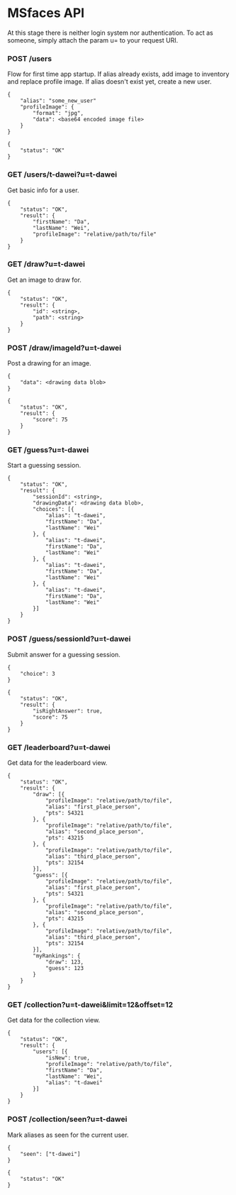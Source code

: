 # MSfaces API

At this stage there is neither login system nor authentication. To act as someone, simply attach the param u=<alias> to your request URI.

### POST /users
Flow for first time app startup. If alias already exists, add image to inventory and replace profile image. If alias doesn't exist yet, create a new user.
```
{
    "alias": "some_new_user"
    "profileImage": {
        "format": "jpg",
        "data": <base64 encoded image file>
    }
}
```
```
{
    "status": "OK"
}
```

### GET /users/t-dawei?u=t-dawei
Get basic info for a user.
```
{
    "status": "OK",
    "result": {
        "firstName": "Da",
        "lastName": "Wei",
        "profileImage": "relative/path/to/file"
    }
}
```

### GET /draw?u=t-dawei
Get an image to draw for.
```
{
    "status": "OK",
    "result": {
        "id": <string>,
        "path": <string>
    }
}
```

### POST /draw/imageId?u=t-dawei
Post a drawing for an image.
```
{
    "data": <drawing data blob>
}
```
```
{
    "status": "OK",
    "result": {
        "score": 75
    }
}
```


### GET /guess?u=t-dawei
Start a guessing session.
```
{
    "status": "OK",
    "result": {
        "sessionId": <string>,
        "drawingData": <drawing data blob>,
        "choices": [{
            "alias": "t-dawei",
            "firstName": "Da",
            "lastName": "Wei"
        }, {
            "alias": "t-dawei",
            "firstName": "Da",
            "lastName": "Wei"
        }, {
            "alias": "t-dawei",
            "firstName": "Da",
            "lastName": "Wei"
        }, {
            "alias": "t-dawei",
            "firstName": "Da",
            "lastName": "Wei"
        }]
    }
}
```

### POST /guess/sessionId?u=t-dawei
Submit answer for a guessing session.
```
{
    "choice": 3
}
```
```
{
    "status": "OK",
    "result": {
        "isRightAnswer": true,
        "score": 75
    }
}
```

### GET /leaderboard?u=t-dawei
Get data for the leaderboard view.
```
{
    "status": "OK",
    "result": {
        "draw": [{
            "profileImage": "relative/path/to/file",
            "alias": "first_place_person",
            "pts": 54321
        }, {
            "profileImage": "relative/path/to/file",
            "alias": "second_place_person",
            "pts": 43215
        }, {
            "profileImage": "relative/path/to/file",
            "alias": "third_place_person",
            "pts": 32154
        }],
        "guess": [{
            "profileImage": "relative/path/to/file",
            "alias": "first_place_person",
            "pts": 54321
        }, {
            "profileImage": "relative/path/to/file",
            "alias": "second_place_person",
            "pts": 43215
        }, {
            "profileImage": "relative/path/to/file",
            "alias": "third_place_person",
            "pts": 32154
        }],
        "myRankings": {
            "draw": 123,
            "guess": 123
        }
    }
}
```

### GET /collection?u=t-dawei&limit=12&offset=12
Get data for the collection view.
```
{
    "status": "OK",
    "result": {
        "users": [{
            "isNew": true,
            "profileImage": "relative/path/to/file",
            "firstName": "Da",
            "lastName": "Wei",
            "alias": "t-dawei"
        }]
    }
}
```

### POST /collection/seen?u=t-dawei
Mark aliases as seen for the current user.
```
{
    "seen": ["t-dawei"]
}
```
```
{
    "status": "OK"
}
```
